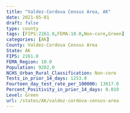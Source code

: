 ```yaml
---
title: "Valdez-Cordova Census Area, AK"
date: 2021-05-01
draft: false
type: county
tags: [FIPS:2261.0,FEMA:10.0,Non-core,Green]
categories: [AK]
County: Valdez-Cordova Census Area
State: AK
FIPS: 2261.0
FEMA_Region: 10.0
Population: 9202.0
NCHS_Urban_Rural_Classification: Non-core
Tests_in_prior_14_days: 1253.0
Fourteen_day_test_rate_per_100000: 13617.0
Percent_Positivity_in_prior_14_days: 0.019
Level: Green
url: /states/AK/valdez-cordova-census-area
---
```




